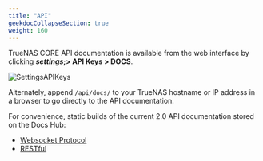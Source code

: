 ```yaml
---
title: "API"
geekdocCollapseSection: true
weight: 160
---
```


TrueNAS CORE API documentation is available from the web interface by clicking **<i class="material-icons" aria-hidden="true" title="Settings">settings</i>;> API Keys > DOCS**.

![SettingsAPIKeys](/images/CORE/12.0/SettingsAPIKeysDocsButton.png "API Docs location")

Alternately, append `/api/docs/` to your TrueNAS hostname or IP address in a browser to go directly to the API documentation.

For convenience, static builds of the current 2.0 API documentation stored on the Docs Hub:
* [Websocket Protocol](/api/websocket.html)
* [RESTful](/api/rest.html)
